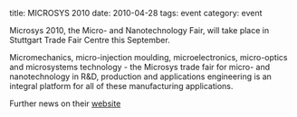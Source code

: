 title: MICROSYS 2010
date: 2010-04-28 
tags: event
category: event

Microsys 2010, the Micro- and Nanotechnology Fair, will take place in Stuttgart Trade Fair Centre this September.
<!--break-->
Micromechanics, micro-injection moulding, microelectronics, micro-optics and microsystems technology - the Microsys trade fair for micro- and nanotechnology in R&D, production and applications engineering is an integral platform for all of these manufacturing applications.

Further news on their [website](http://www.microsys-messe.com)